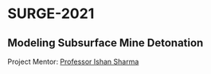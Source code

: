 # SURGE-2021
## Modeling Subsurface Mine Detonation
Project Mentor: [Professor Ishan Sharma](http://home.iitk.ac.in/~ishans/i/Welcome.html) 
